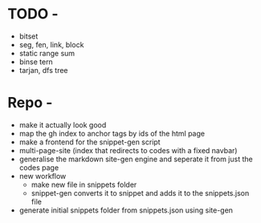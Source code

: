# TODO - 

- bitset
- seg, fen, link, block
- static range sum
- binse tern
- tarjan, dfs tree

# Repo - 

- make it actually look good
- map the gh index to anchor tags by ids of the html page
- make a frontend for the snippet-gen script
- multi-page-site (index that redirects to codes with a fixed navbar)
- generalise the markdown site-gen engine and seperate it from just the codes page
- new workflow
    - make new file in snippets folder
    - snippet-gen converts it to snippet and adds it to the snippets.json file
- generate initial snippets folder from snippets.json using site-gen